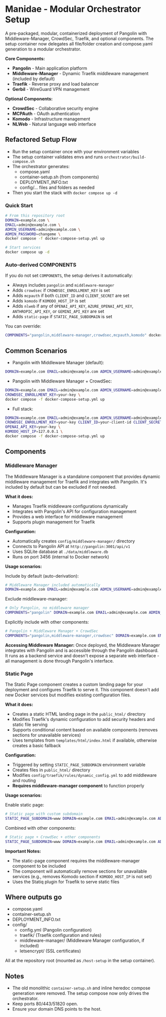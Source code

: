 # Manidae - Modular Orchestrator Setup

A pre-packaged, modular, containerized deployment of Pangolin with Middleware-Manager, CrowdSec, Traefik, and optional components. The setup container now delegates all file/folder creation and compose.yaml generation to a modular orchestrator.

**Core Components:**
- **Pangolin** - Main application platform
- **Middleware-Manager** - Dynamic Traefik middleware management (included by default)
- **Traefik** - Reverse proxy and load balancer
- **Gerbil** - WireGuard VPN management

**Optional Components:**
- **CrowdSec** - Collaborative security engine
- **MCPAuth** - OAuth authentication
- **Komodo** - Infrastructure management
- **NLWeb** - Natural language web interface

## Refactored Setup Flow

- Run the setup container once with your environment variables
- The setup container validates envs and runs `orchestrator/build-compose.sh`
- The orchestrator generates:
  - compose.yaml
  - container-setup.sh (from components)
  - DEPLOYMENT_INFO.txt
  - config/… files and folders as needed
- Then you start the stack with `docker compose up -d`

### Quick Start

```bash
# From this repository root
DOMAIN=example.com \
EMAIL=admin@example.com \
ADMIN_USERNAME=admin@example.com \
ADMIN_PASSWORD=changeme \
docker compose -f docker-compose-setup.yml up

# Start services
docker compose up -d
```

### Auto-derived COMPONENTS

If you do not set `COMPONENTS`, the setup derives it automatically:
- Always includes `pangolin` and `middleware-manager`
- Adds `crowdsec` if `CROWDSEC_ENROLLMENT_KEY` is set
- Adds `mcpauth` if both `CLIENT_ID` and `CLIENT_SECRET` are set
- Adds `komodo` if `KOMODO_HOST_IP` is set
- Adds `nlweb` if any of `OPENAI_API_KEY`, `AZURE_OPENAI_API_KEY`, `ANTHROPIC_API_KEY`, or `GEMINI_API_KEY` are set
- Adds `static-page` if `STATIC_PAGE_SUBDOMAIN` is set

You can override:
```bash
COMPONENTS="pangolin,middleware-manager,crowdsec,mcpauth,komodo" docker compose -f docker-compose-setup.yml up
```

## Common Scenarios

- Pangolin with Middleware Manager (default):
```bash
DOMAIN=example.com EMAIL=admin@example.com ADMIN_USERNAME=admin@example.com ADMIN_PASSWORD=changeme docker compose -f docker-compose-setup.yml up
```

- Pangolin with Middleware Manager + CrowdSec:
```bash
DOMAIN=example.com EMAIL=admin@example.com ADMIN_USERNAME=admin@example.com ADMIN_PASSWORD=changeme \
CROWDSEC_ENROLLMENT_KEY=your-key \
docker compose -f docker-compose-setup.yml up
```

- Full stack:
```bash
DOMAIN=example.com EMAIL=admin@example.com ADMIN_USERNAME=admin@example.com ADMIN_PASSWORD=changeme \
CROWDSEC_ENROLLMENT_KEY=your-key CLIENT_ID=your-client-id CLIENT_SECRET=your-client-secret \
OPENAI_API_KEY=your-key \
KOMODO_HOST_IP=127.0.0.1 \
docker compose -f docker-compose-setup.yml up
```

## Components

### Middleware Manager

The Middleware Manager is a standalone component that provides dynamic middleware management for Traefik and integrates with Pangolin. It's included by default but can be excluded if not needed.

**What it does:**
- Manages Traefik middleware configurations dynamically
- Integrates with Pangolin's API for configuration management
- Provides a web interface for middleware management
- Supports plugin management for Traefik

**Configuration:**
- Automatically creates `config/middleware-manager/` directory
- Connects to Pangolin API at `http://pangolin:3001/api/v1`
- Uses SQLite database at `./data/middleware.db`
- Runs on port 3456 (internal to Docker network)

**Usage scenarios:**

Include by default (auto-derivation):
```bash
# Middleware Manager included automatically
DOMAIN=example.com EMAIL=admin@example.com ADMIN_USERNAME=admin@example.com ADMIN_PASSWORD=changeme docker compose -f docker-compose-setup.yml up
```

Exclude middleware-manager:
```bash
# Only Pangolin, no middleware manager
COMPONENTS="pangolin" DOMAIN=example.com EMAIL=admin@example.com ADMIN_USERNAME=admin@example.com ADMIN_PASSWORD=changeme docker compose -f docker-compose-setup.yml up
```

Explicitly include with other components:
```bash
# Pangolin + Middleware Manager + CrowdSec
COMPONENTS="pangolin,middleware-manager,crowdsec" DOMAIN=example.com EMAIL=admin@example.com ADMIN_USERNAME=admin@example.com ADMIN_PASSWORD=changeme CROWDSEC_ENROLLMENT_KEY=your-key docker compose -f docker-compose-setup.yml up
```

**Accessing Middleware Manager:**
Once deployed, the Middleware Manager integrates with Pangolin and is accessible through the Pangolin dashboard. It runs as a backend service and doesn't expose a separate web interface - all management is done through Pangolin's interface.

### Static Page

The Static Page component creates a custom landing page for your deployment and configures Traefik to serve it. This component doesn't add new Docker services but modifies existing configuration files.

**What it does:**
- Creates a static HTML landing page in the `public_html/` directory
- Modifies Traefik's dynamic configuration to add security headers and static file serving
- Supports conditional content based on available components (removes sections for unavailable services)
- Uses templates from `templates/html/index.html` if available, otherwise creates a basic fallback

**Configuration:**
- Triggered by setting `STATIC_PAGE_SUBDOMAIN` environment variable
- Creates files in `public_html/` directory
- Modifies `config/traefik/rules/dynamic_config.yml` to add middleware and routing
- **Requires middleware-manager component** to function properly

**Usage scenarios:**

Enable static page:
```bash
# Static page with custom subdomain
STATIC_PAGE_SUBDOMAIN=www DOMAIN=example.com EMAIL=admin@example.com ADMIN_USERNAME=admin@example.com ADMIN_PASSWORD=changeme docker compose -f docker-compose-setup.yml up
```

Combined with other components:
```bash
# Static page + CrowdSec + other components
STATIC_PAGE_SUBDOMAIN=www DOMAIN=example.com EMAIL=admin@example.com ADMIN_USERNAME=admin@example.com ADMIN_PASSWORD=changeme CROWDSEC_ENROLLMENT_KEY=your-key docker compose -f docker-compose-setup.yml up
```

**Important Notes:**
- The static-page component requires the middleware-manager component to be included
- The component will automatically remove sections for unavailable services (e.g., removes Komodo section if `KOMODO_HOST_IP` is not set)
- Uses the Statiq plugin for Traefik to serve static files

## Where outputs go

- compose.yaml
- container-setup.sh
- DEPLOYMENT_INFO.txt
- config/
  - config.yml (Pangolin configuration)
  - traefik/ (Traefik configuration and rules)
  - middleware-manager/ (Middleware Manager configuration, if included)
  - letsencrypt/ (SSL certificates)

All at the repository root (mounted as `/host-setup` in the setup container).

## Notes

- The old monolithic `container-setup.sh` and inline heredoc compose generation were removed. The setup compose now only drives the orchestrator.
- Keep ports 80/443/51820 open.
- Ensure your domain DNS points to the host.

